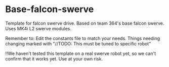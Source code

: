 # Base-falcon-swerve
Template for falcon swerve drive.
Based on team 364's base falcon swerve.
Uses MK4i L2 swerve modules.


Remember to:
Edit the constants file to match your needs. Things needing changing marked with "//TODO: This must be tuned to specific robot"

!!We haven't tested this template on a real swerve robot yet, so we can't confirm that it works yet. Use at your own risk.